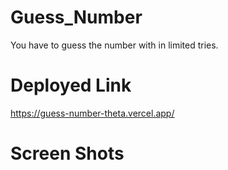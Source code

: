 # Guess_Number
You have to guess the number  with in limited tries. 

# Deployed Link
https://guess-number-theta.vercel.app/

# Screen Shots

